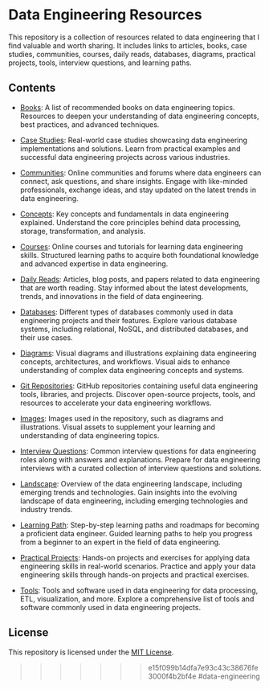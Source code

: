 # Data Engineering Resources

This repository is a collection of resources related to data engineering that I find valuable and worth sharing. It includes links to articles, books, case studies, communities, courses, daily reads, databases, diagrams, practical projects, tools, interview questions, and learning paths.

## Contents

- [Books](books.md): A list of recommended books on data engineering topics.
  Resources to deepen your understanding of data engineering concepts, best practices, and advanced techniques.

- [Case Studies](case_studies.md): Real-world case studies showcasing data engineering implementations and solutions.
  Learn from practical examples and successful data engineering projects across various industries.

- [Communities](communities.md): Online communities and forums where data engineers can connect, ask questions, and share insights.
  Engage with like-minded professionals, exchange ideas, and stay updated on the latest trends in data engineering.

- [Concepts](concepts.md): Key concepts and fundamentals in data engineering explained.
  Understand the core principles behind data processing, storage, transformation, and analysis.

- [Courses](courses.md): Online courses and tutorials for learning data engineering skills.
  Structured learning paths to acquire both foundational knowledge and advanced expertise in data engineering.

- [Daily Reads](daily_reads.md): Articles, blog posts, and papers related to data engineering that are worth reading.
  Stay informed about the latest developments, trends, and innovations in the field of data engineering.

- [Databases](databases.md): Different types of databases commonly used in data engineering projects and their features.
  Explore various database systems, including relational, NoSQL, and distributed databases, and their use cases.

- [Diagrams](diagrams.md): Visual diagrams and illustrations explaining data engineering concepts, architectures, and workflows.
  Visual aids to enhance understanding of complex data engineering concepts and systems.

- [Git Repositories](git_repos.md): GitHub repositories containing useful data engineering tools, libraries, and projects.
  Discover open-source projects, tools, and resources to accelerate your data engineering workflows.

- [Images](images): Images used in the repository, such as diagrams and illustrations.
  Visual assets to supplement your learning and understanding of data engineering topics.

- [Interview Questions](interview_questions.md): Common interview questions for data engineering roles along with answers and explanations.
  Prepare for data engineering interviews with a curated collection of interview questions and solutions.

- [Landscape](landscape.md): Overview of the data engineering landscape, including emerging trends and technologies.
  Gain insights into the evolving landscape of data engineering, including emerging technologies and industry trends.

- [Learning Path](learning_path.md): Step-by-step learning paths and roadmaps for becoming a proficient data engineer.
  Guided learning paths to help you progress from a beginner to an expert in the field of data engineering.

- [Practical Projects](practical_projects.md): Hands-on projects and exercises for applying data engineering skills in real-world scenarios.
  Practice and apply your data engineering skills through hands-on projects and practical exercises.

- [Tools](tools.md): Tools and software used in data engineering for data processing, ETL, visualization, and more.
  Explore a comprehensive list of tools and software commonly used in data engineering projects.

## License

This repository is licensed under the [MIT License](LICENSE).

>>>>>>> e15f099b14dfa7e93c43c38676fe3000f4b2bf4e
#data-engineering

